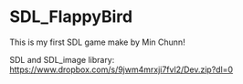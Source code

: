# SDL_FlappyBird

This is my first SDL game make by Min Chunn!

SDL and SDL_image library: https://www.dropbox.com/s/9jwm4mrxji7fvl2/Dev.zip?dl=0
